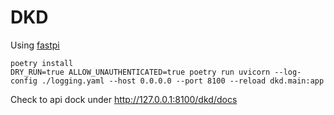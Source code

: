 # DKD

Using [fastpi](https://fastapi.tiangolo.com/)

```shell
poetry install
DRY_RUN=true ALLOW_UNAUTHENTICATED=true poetry run uvicorn --log-config ./logging.yaml --host 0.0.0.0 --port 8100 --reload dkd.main:app
```

Check to api dock under <http://127.0.0.1:8100/dkd/docs>
